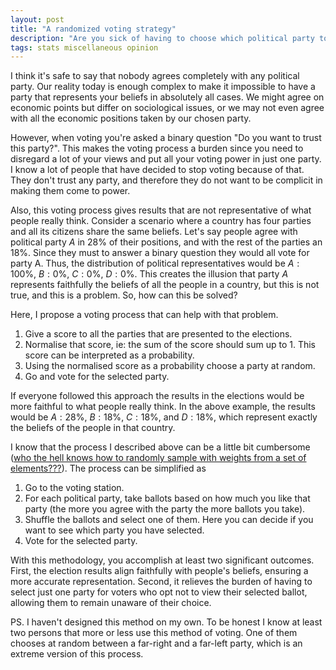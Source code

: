 ```yaml
---
layout: post
title: "A randomized voting strategy"
description: "Are you sick of having to choose which political party to vote for when none of them represents your beliefs 100%? In this post, I am going to explain a practice that will end your headaches when voting."
tags: stats miscellaneous opinion
---
```


I think it's safe to say that nobody agrees completely with any political party. Our reality today is enough complex to make it impossible to have a party that represents your beliefs in absolutely all cases. We might agree on economic points but differ on sociological issues, or we may not even agree with all the economic positions taken by our chosen party.

However, when voting you're asked a binary question "Do you want to trust this party?". This makes the voting process a burden since you need to disregard a lot of your views and put all your voting power in just one party. I know a lot of people that have decided to stop voting because of that. They don't trust any party, and therefore they do not want to be complicit in making them come to power. 

Also, this voting process gives results that are not representative of what people really think. Consider a scenario where a country has four parties and all its citizens share the same beliefs. Let's say people agree with political party $A$ in $28\%$ of their positions, and with the rest of the parties an $18\%$. Since they must to answer a binary question they would all vote for party A. Thus, the distribution of political representatives would be $A: 100\%$,  $B: 0\%$,  $C: 0\%$,  $D: 0\%$. This creates the illusion that party $A$ represents faithfully the beliefs of all the people in a country, but this is not true, and this is a problem. So, how can this be solved?

Here, I propose a voting process that can help with that problem. 

1. Give a score to all the parties that are presented to the elections.
2. Normalise that score, ie: the sum of the score should sum up to $1$. This score can be interpreted as a probability.
3. Using the normalised score as a probability choose a party at random.
4. Go and vote for the selected party.

If everyone followed this approach the results in the elections would be more faithful to what people really think. In the above example, the results would be $A: 28\%$,  $B: 18\%$,  $C: 18\%$, and $D: 18\%$, which represent exactly the beliefs of the people in that country. 

I know that the process I described above can be a little bit cumbersome ([who the hell knows how to randomly sample with weights from a set of elements???](https://stackoverflow.com/questions/13047806/weighted-random-sample-in-python)). The process can be simplified as

1. Go to the voting station.
2. For each political party, take ballots based on how much you like that party (the more you agree with the party the more ballots you take).
3. Shuffle the ballots and select one of them. Here you can decide if you want to see which party you have selected. 
4. Vote for the selected party.

With this methodology, you accomplish at least two significant outcomes. First, the election results align faithfully with people's beliefs, ensuring a more accurate representation. Second, it relieves the burden of having to select just one party for voters who opt not to view their selected ballot, allowing them to remain unaware of their choice.

PS. I haven't designed this method on my own. To be honest I know at least two persons that more or less use this method of voting. One of them chooses at random between a far-right and a far-left party, which is an extreme version of this process.